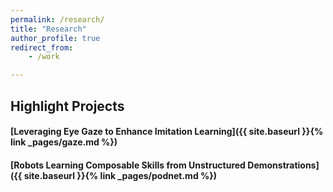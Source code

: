 ```yaml
---
permalink: /research/
title: "Research"
author_profile: true
redirect_from: 
    - /work

---
```


## Highlight Projects

#### [Leveraging Eye Gaze to Enhance Imitation Learning]({{ site.baseurl }}{% link _pages/gaze.md %})

#### [Robots Learning Composable Skills from Unstructured Demonstrations]({{ site.baseurl }}{% link _pages/podnet.md %})